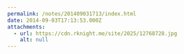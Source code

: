 ```yaml
---
permalink: /notes/201409031713/index.html
date: 2014-09-03T17:13:53.000Z
attachments:
  - url: https://cdn.rknight.me/site/2025/12768728.jpg
    alt: null
---
```



